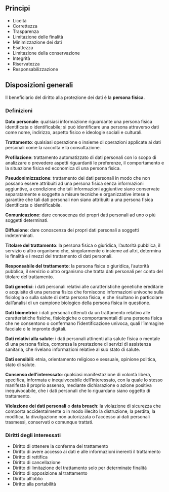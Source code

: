 ## Principi
- Liceità
- Correttezza
- Trasparenza
- Limitazione delle finalità
- Minimizzazione dei dati
- Esattezza
- Limitazione della conservazione
- Integrità
- Riservatezza
- Responsabilizzazione

## Disposizioni generali
Il beneficiario del diritto alla protezione dei dati è la **persona fisica**.

### Definizioni
**Dato personale**: qualsiasi informazione riguardante una persona fisica identificata o identificabile; si può identificare una persona attraverso dati come nome, indirizzo, aspetto fisico e ideologie sociali e culturali.

**Trattamento**: qualsiasi operazione o insieme di operazioni applicate ai dati personali come la raccolta e la consultazione.

**Profilazione**: trattamento automatizzato di dati personali con lo scopo di analizzare o prevedere aspetti riguardanti le preferenze, il comportamento e la situazione fisica ed economica di una persona fisica.

**Pseudonimizzazione**: trattamento dei dati personali in modo che non possano essere attribuiti ad una persona fisica senza informazioni aggiuntive, a condizione che tali informazioni aggiuntive siano conservate separatamente e soggette a misure tecniche e organizzative intese a garantire che tali dati personali non siano attribuiti a una persona fisica identificata o identificabile.

**Comunicazione**: dare conoscenza dei propri dati personali ad uno o più soggetti determinati.

**Diffusione**: dare conoscenza dei propri dati personali a soggetti indeterminati.

**Titolare del trattamento**: la persona fisica o giuridica, l’autorità pubblica, il servizio o altro organismo che, singolarmente o insieme ad altri, determina le finalità e i mezzi del trattamento di dati personali.

**Responsabile del trattamento**: la persona fisica o giuridica, l’autorità pubblica, il servizio o altro organismo che tratta dati personali per conto del titolare del trattamento.

**Dati genetici**: i dati personali relativi alle caratteristiche genetiche ereditarie o acquisite di una persona fisica che forniscono informazioni univoche sulla fisiologia o sulla salute di detta persona fisica, e che risultano in particolare dall’analisi di un campione biologico della persona fisica in questione.

**Dati biometrici**: i dati personali ottenuti da un trattamento relativo alle caratteristiche fisiche, fisiologiche o comportamentali di una persona fisica che ne consentono o confermano l’identificazione univoca, quali l’immagine facciale o le impronte digitali.

**Dati relativi alla salute**: i dati personali attinenti alla salute fisica o mentale di una persona fisica, compresa la prestazione di servizi di assistenza sanitaria, che rivelano informazioni relative al suo stato di salute.

**Dati sensibili**: etnia, orientamento religioso e sessuale, opinione politica, stato di salute.

**Consenso dell’interessato**: qualsiasi manifestazione di volontà libera, specifica, informata e inequivocabile dell’interessato, con la quale lo stesso manifesta il proprio assenso, mediante dichiarazione o azione positiva inequivocabile, che i dati personali che lo riguardano siano oggetto di trattamento.

**Violazione dei dati personali** o **data breach**: la violazione di sicurezza che comporta accidentalmente o in modo illecito la distruzione, la perdita, la modifica, la divulgazione non autorizzata o l’accesso ai dati personali trasmessi, conservati o comunque trattati.

### Diritti degli interessati
- Diritto di ottenere la conferma del trattamento
- Diritto di avere accesso ai dati e alle informazioni inerenti il trattamento
- Diritto di rettifica
- Diritto di cancellazione
- Diritto di limitazione del trattamento solo per determinate finalità
- Diritto di opposizione al trattamento
- Diritto all'oblio
- Diritto alla portabilità